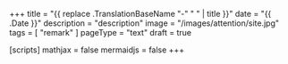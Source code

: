 +++
title = "{{ replace .TranslationBaseName "-" " " | title }}"
date =  "{{ .Date }}"
description = "description"
image = "/images/attention/site.jpg"
tags = [ "remark" ]
pageType = "text"
draft = true

[scripts]
  mathjax = false
  mermaidjs = false
+++
